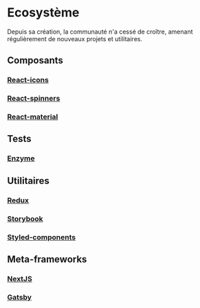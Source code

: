 # Ecosystème

Depuis sa création, la communauté n'a cessé de croître, amenant régulièrement de nouveaux projets et utilitaires.

## Composants

### [React-icons](https://react-icons.netlify.com/#/search)

### [React-spinners](https://www.davidhu.io/react-spinners/)

### [React-material](https://material-ui.com/)

## Tests

### [Enzyme](https://enzymejs.github.io/enzyme/)

## Utilitaires

### [Redux](https://redux.js.org/)

### [Storybook](https://storybook.js.org/)

### [Styled-components](https://styled-components.com/)

## Meta-frameworks

### [NextJS](https://nextjs.org/)

### [Gatsby](https://www.gatsbyjs.com/)
